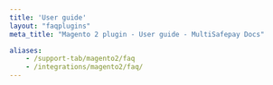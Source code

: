```yaml
---
title: 'User guide'
layout: "faqplugins"
meta_title: "Magento 2 plugin - User guide - MultiSafepay Docs"

aliases:
    - /support-tab/magento2/faq
    - /integrations/magento2/faq/
---
```


